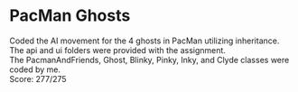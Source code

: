 # PacMan Ghosts
Coded the AI movement for the 4 ghosts in PacMan utilizing inheritance.
<br>The api and ui folders were provided with the assignment.
<br>The PacmanAndFriends, Ghost, Blinky, Pinky, Inky, and Clyde classes were coded by me.
<br>Score: 277/275
